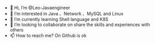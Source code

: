 - 👋 Hi, I’m @Leo-Javaengineer
- 👀 I’m interested in Java 、Network 、MySQL and Linux
- 🌱 I’m currently learning Shell language and K8S
- 💞️ I’m looking to collaborate on share the skills and experiences with others
- 📫 How to reach me? On Github is ok


